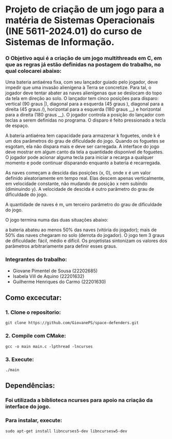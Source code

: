 # Projeto de criação de um jogo para a matéria de Sistemas Operacionais (INE 5611-2024.01) do curso de Sistemas de Informação.

### O Objetivo aqui é a criação de um jogo multithreads em C, em que as regras já estão definidas na postagem do trabalho, no qual colocarei abaixo:

Uma bateria antiaérea fixa, com seu lançador guiado pelo jogador, deve impedir que uma invasão alienígena à Terra se concretize. Para tal, o jogador deve tentar abater as naves alienígenas que se deslocam do topo da tela em direção ao solo. O lançador tem cinco posições para disparo:  vertical (90 graus |), diagonal para a esquerda (45 graus \), diagonal para a direita (45 graus /), horizontal para a esquerda (180 graus __) e horizontal para a direita (180 graus __). O jogador controla a posição do lançador com teclas a serem definidas no programa. O disparo é feito pressionado a tecla de espaço.

A bateria antiaérea tem capacidade para armazenar k foguetes, onde k é um dos parâmetros do grau de dificuldade do jogo. Quando os foguetes se esgotam, ela não dispara mais e deve ser carregada. A interface do jogo deve mostrar em algum canto da tela a quantidade disponível de foguetes. O jogador pode acionar alguma tecla para iniciar a recarga a qualquer momento e pode continuar disparando enquanto a bateria é recarregada.

As naves começam a descida das posições (x, 0), onde x é um valor definido aleatoriamente em tempo real. Elas descem apenas verticalmente,  em velocidade constante, não mudando de posição x nem subindo (diminuindo y). A velocidade de descida é outro parâmetro do grau de dificuldade do jogo.

A quantidade de naves é m, um terceiro parâmetro do grau de dificuldade do jogo.

O jogo termina numa das duas situações abaixo:

a bateria abateu ao menos 50% das naves (vitória do jogador);
mais de 50% das naves chegaram no solo  (derrota do jogador).
 O jogo tem 3 graus de dificuldade: fácil, médio e difícil. Os projetistas sintonizam os valores dos parâmetros arbitrariamente para definir esses graus.

 ### Integrantes do trabalho:
- Giovane Pimentel de Sousa (22202685)
- Isabela Vill de Aquino (22201632)
- Guilherme Henriques do Carmo (22201630)

## Como excecutar:

### 1. Clone o repositorio:
`git clone https://github.com/GiovanePS/space-defenders.git`

### 2. Compile com CMake:
```
gcc -o main main.c -lpthread -lncurses
```

### 3. Execute:
`./main`

## Dependências:

### Foi utilizada a biblioteca ncurses para apoio na criação da interface do jogo.

### Para instalar, execute:
`sudo apt-get install libncurses5-dev libncursesw5-dev`
